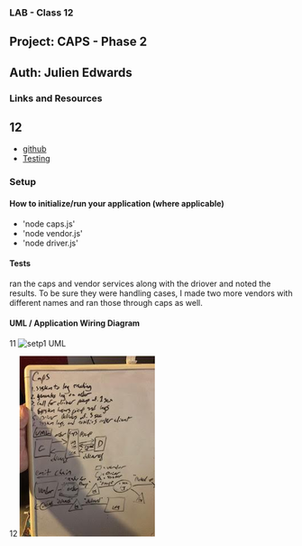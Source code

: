 ### LAB - Class 12

## Project: CAPS - Phase 2
## Auth: Julien Edwards

### Links and Resources


## 12

- [github](https://github.com/TrunkOfUkuleles/CAPS)
- [Testing](https://github.com/TrunkOfUkuleles/CAPS/actions) 

### Setup

#### How to initialize/run your application (where applicable)

- 'node caps.js'
- 'node vendor.js'
- 'node driver.js'

#### Tests

ran the caps and vendor services along with the driover and noted the results. To be sure they were handling cases, I made two more vendors with different names and ran those through caps as well. 
#### UML / Application Wiring Diagram

11
![setp1 UML]('./assets/UML.jpg')

12
![socket-UML](./assets/UML12.jpg)